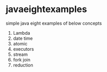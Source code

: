 # javaeightexamples
simple java eight examples of below concepts
1. Lambda
2. date time
3. atomic
4. executors
5. stream
6. fork join
7. reduction
